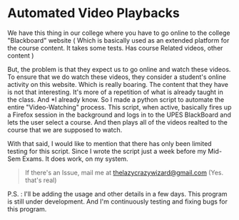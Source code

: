 
# Automated Video Playbacks  
  
We have this thing in our college where you have to go online to the college
"Blackboard" website ( Which is basically used as an extended platform for 
the course content. It takes some tests. Has course Related videos, other 
content )  
  
But, the problem is that they expect us to go online and watch these videos.  
To ensure that we do watch these videos, they consider a student's online 
activity on this website. Which is really boaring. The content that they have
is not that interesting. It's more of a repetition of what is already taught
in the class. And *I already know. So I made a python script to automate the
entire "Video-Watching" process. This script, when active, basically fires up
a Firefox session in the background and logs in to the UPES BlackBoard and 
lets the user select a course. And then plays all of the videos realted to the
course that we are supposed to watch.  
  
With that said, I would like to mention that there has only been limited testing
for this script. Since I wrote the script just a week before my Mid-Sem Exams.
It does work, on my system.     
  
> If there's an Issue, mail me at thelazycrazywizard@gmail.com (Yes. that's real)  
    
P.S. : I'll be adding the usage and other details in a few days. This program is
still under development. And I'm continuously testing and fixing bugs for this
program.  
